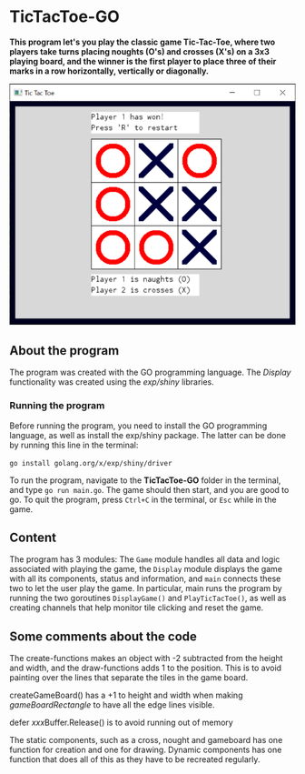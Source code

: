 # TicTacToe-GO

**This program let's you play the classic game Tic-Tac-Toe, where two players take turns placing noughts (O's) and crosses (X's) on a 3x3 playing board, and the winner is the first player to place three of their marks in a row horizontally, vertically or diagonally.**

![Screenshot](Images/TicTacToe.PNG)

## About the program
The program was created with the GO programming language. The *Display* functionality was created using the *exp/shiny* libraries.

### Running the program
Before running the program, you need to install the GO programming language, as well as install the exp/shiny package. The latter can be done by running this line in the terminal:

`go install golang.org/x/exp/shiny/driver`

To run the program, navigate to the **TicTacToe-GO** folder in the terminal, and type `go run main.go`. The game should then start, and you are good to go. To quit the program, press `Ctrl+C` in the terminal, or `Esc` while in the game. 

## Content
The program has 3 modules: The `Game` module handles all data and logic associated with playing the game, the `Display` module displays the game with all its components, status and information, and `main` connects these two to let the user play the game. In particular, main runs the program by running the two goroutines `DisplayGame()` and `PlayTicTacToe()`, as well as creating channels that help monitor tile clicking and reset the game.

## Some comments about the code

The create-functions makes an object with -2 subtracted from the height and width, and the draw-functions adds 1 to the position. This is to avoid painting over the lines that separate the tiles in the game board.

createGameBoard() has a +1 to height and width when making *gameBoardRectangle* to have all the edge lines visible.

defer *xxx*Buffer.Release() is to avoid running out of memory

The static components, such as a cross, nought and gameboard has one function for creation and one for drawing. Dynamic components has one function that does all of this as they have to be recreated regularly.